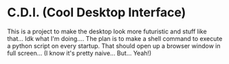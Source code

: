 # C.D.I. (Cool Desktop Interface)
This is a project to make the desktop look more futuristic and stuff like that... Idk what I'm doing.... The plan is to make a shell command to execute a python script on every startup.
That should open up a browser window in full screen... (I know it's pretty naive... But... Yeah!)
